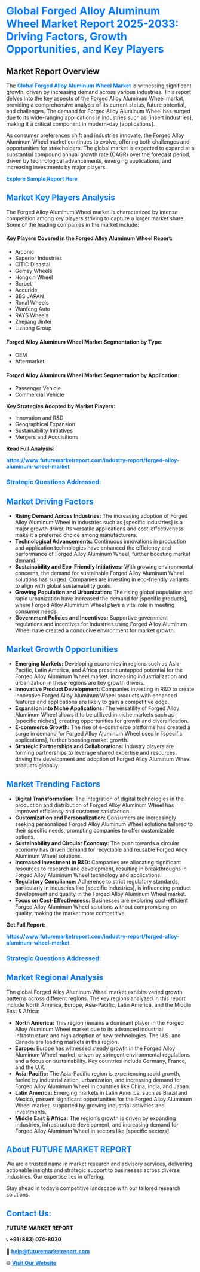 <h1 style="color: #007BFF;">Global Forged Alloy Aluminum Wheel Market Report 2025-2033: Driving Factors, Growth Opportunities, and Key Players</h1>

<section id="overview">
<h2>Market Report Overview</h2>
<p>The <a href="https://www.futuremarketreport.com/industry-report/forged-alloy-aluminum-wheel-market" style="color: #007BFF; text-decoration: none;"><strong>Global Forged Alloy Aluminum Wheel Market</strong></a> is witnessing significant growth, driven by increasing demand across various industries. This report delves into the key aspects of the Forged Alloy Aluminum Wheel market, providing a comprehensive analysis of its current status, future potential, and challenges. The demand for Forged Alloy Aluminum Wheel has surged due to its wide-ranging applications in industries such as [insert industries], making it a critical component in modern-day [applications].</p>
<p>As consumer preferences shift and industries innovate, the Forged Alloy Aluminum Wheel market continues to evolve, offering both challenges and opportunities for stakeholders. The global market is expected to expand at a substantial compound annual growth rate (CAGR) over the forecast period, driven by technological advancements, emerging applications, and increasing investments by major players.</p>
</section>

<section id="overview">
<p><a href="https://www.futuremarketreport.com/request-sample/reportId=28856" style="color: #007BFF; text-decoration: none;"><strong>Explore Sample Report Here</strong></a></p>
</section>

<section id="key-players">
<h2 style="color: #007BFF;">Market Key Players Analysis</h2>
<p>The Forged Alloy Aluminum Wheel market is characterized by intense competition among key players striving to capture a larger market share. Some of the leading companies in the market include:</p>
<h4>Key Players Covered in the Forged Alloy Aluminum Wheel Report:</h4>
<ul><li>Arconic</li><li>Superior Industries</li><li>CITIC Dicastal</li><li>Gemsy Wheels</li><li>Hongxin Wheel</li><li>Borbet</li><li>Accuride</li><li>BBS JAPAN</li><li>Ronal Wheels</li><li>Wanfeng Auto</li><li>RAYS Wheels</li><li>Zhejiang Jinfei</li><li>Lizhong Group</li></ul>
<h4>Forged Alloy Aluminum Wheel Market Segmentation by Type:</h4>
<ul><li>OEM</li><li>Aftermarket</li></ul>

<h4>Forged Alloy Aluminum Wheel Market Segmentation by Application:</h4>
<ul><li>Passenger Vehicle</li><li>Commercial Vehicle</li></ul>
<p><strong>Key Strategies Adopted by Market Players:</strong></p>
<ul>
<li>Innovation and R&D</li>
<li>Geographical Expansion</li>
<li>Sustainability Initiatives</li>
<li>Mergers and Acquisitions</li>
</ul>
</section>

<section>
<p><strong>Read Full Analysis: </strong></p><a href="https://www.futuremarketreport.com/industry-report/forged-alloy-aluminum-wheel-market" style="color: #007BFF; text-decoration: none;"><strong>https://www.futuremarketreport.com/industry-report/forged-alloy-aluminum-wheel-market</strong></a>
<h3 style="color: #007BFF;">Strategic Questions Addressed:</h3>
</section>

<section id="driving-factors">
<h2 style="color: #007BFF;">Market Driving Factors</h2>
<ul>
<li><strong>Rising Demand Across Industries:</strong> The increasing adoption of Forged Alloy Aluminum Wheel in industries such as [specific industries] is a major growth driver. Its versatile applications and cost-effectiveness make it a preferred choice among manufacturers.</li>
<li><strong>Technological Advancements:</strong> Continuous innovations in production and application technologies have enhanced the efficiency and performance of Forged Alloy Aluminum Wheel, further boosting market demand.</li>
<li><strong>Sustainability and Eco-Friendly Initiatives:</strong> With growing environmental concerns, the demand for sustainable Forged Alloy Aluminum Wheel solutions has surged. Companies are investing in eco-friendly variants to align with global sustainability goals.</li>
<li><strong>Growing Population and Urbanization:</strong> The rising global population and rapid urbanization have increased the demand for [specific products], where Forged Alloy Aluminum Wheel plays a vital role in meeting consumer needs.</li>
<li><strong>Government Policies and Incentives:</strong> Supportive government regulations and incentives for industries using Forged Alloy Aluminum Wheel have created a conducive environment for market growth.</li>
</ul>
</section>

<section id="growth-opportunities">
<h2 style="color: #007BFF;">Market Growth Opportunities</h2>
<ul>
<li><strong>Emerging Markets:</strong> Developing economies in regions such as Asia-Pacific, Latin America, and Africa present untapped potential for the Forged Alloy Aluminum Wheel market. Increasing industrialization and urbanization in these regions are key growth drivers.</li>
<li><strong>Innovative Product Development:</strong> Companies investing in R&D to create innovative Forged Alloy Aluminum Wheel products with enhanced features and applications are likely to gain a competitive edge.</li>
<li><strong>Expansion into Niche Applications:</strong> The versatility of Forged Alloy Aluminum Wheel allows it to be utilized in niche markets such as [specific niches], creating opportunities for growth and diversification.</li>
<li><strong>E-commerce Growth:</strong> The rise of e-commerce platforms has created a surge in demand for Forged Alloy Aluminum Wheel used in [specific applications], further boosting market growth.</li>
<li><strong>Strategic Partnerships and Collaborations:</strong> Industry players are forming partnerships to leverage shared expertise and resources, driving the development and adoption of Forged Alloy Aluminum Wheel products globally.</li>
</ul>
</section>

<section id="trending-factors">
<h2 style="color: #007BFF;">Market Trending Factors</h2>
<ul>
<li><strong>Digital Transformation:</strong> The integration of digital technologies in the production and distribution of Forged Alloy Aluminum Wheel has improved efficiency and customer satisfaction.</li>
<li><strong>Customization and Personalization:</strong> Consumers are increasingly seeking personalized Forged Alloy Aluminum Wheel solutions tailored to their specific needs, prompting companies to offer customizable options.</li>
<li><strong>Sustainability and Circular Economy:</strong> The push towards a circular economy has driven demand for recyclable and reusable Forged Alloy Aluminum Wheel solutions.</li>
<li><strong>Increased Investment in R&D:</strong> Companies are allocating significant resources to research and development, resulting in breakthroughs in Forged Alloy Aluminum Wheel technology and applications.</li>
<li><strong>Regulatory Compliance:</strong> Adherence to strict regulatory standards, particularly in industries like [specific industries], is influencing product development and quality in the Forged Alloy Aluminum Wheel market.</li>
<li><strong>Focus on Cost-Effectiveness:</strong> Businesses are exploring cost-efficient Forged Alloy Aluminum Wheel solutions without compromising on quality, making the market more competitive.</li>
</ul>
</section>

<section>
<p><strong>Get Full Report: </strong></p><a href="https://www.futuremarketreport.com/industry-report/forged-alloy-aluminum-wheel-market" style="color: #007BFF; text-decoration: none;"><strong>https://www.futuremarketreport.com/industry-report/forged-alloy-aluminum-wheel-market</strong></a>
<h3 style="color: #007BFF;">Strategic Questions Addressed:</h3>
</section>


<section id="regional-analysis">
<h2 style="color: #007BFF;">Market Regional Analysis</h2>
<p>The global Forged Alloy Aluminum Wheel market exhibits varied growth patterns across different regions. The key regions analyzed in this report include North America, Europe, Asia-Pacific, Latin America, and the Middle East & Africa:</p>
<ul>
<li><strong>North America:</strong> This region remains a dominant player in the Forged Alloy Aluminum Wheel market due to its advanced industrial infrastructure and high adoption of new technologies. The U.S. and Canada are leading markets in this region.</li>
<li><strong>Europe:</strong> Europe has witnessed steady growth in the Forged Alloy Aluminum Wheel market, driven by stringent environmental regulations and a focus on sustainability. Key countries include Germany, France, and the U.K.</li>
<li><strong>Asia-Pacific:</strong> The Asia-Pacific region is experiencing rapid growth, fueled by industrialization, urbanization, and increasing demand for Forged Alloy Aluminum Wheel in countries like China, India, and Japan.</li>
<li><strong>Latin America:</strong> Emerging markets in Latin America, such as Brazil and Mexico, present significant opportunities for the Forged Alloy Aluminum Wheel market, supported by growing industrial activities and investments.</li>
<li><strong>Middle East & Africa:</strong> The region’s growth is driven by expanding industries, infrastructure development, and increasing demand for Forged Alloy Aluminum Wheel in sectors like [specific sectors].</li>
</ul>
</section>

<footer>
<h2 style="color: #007BFF;">About FUTURE MARKET REPORT</h2>
<p>We are a trusted name in market research and advisory services, delivering actionable insights and strategic support to businesses across diverse industries. Our expertise lies in offering:</p>

<p>Stay ahead in today’s competitive landscape with our tailored research solutions.</p>

<h2 style="color: #007BFF;">Contact Us:</h2>
<p><strong>FUTURE MARKET REPORT</strong></p>
<p>📞 <strong>+91 (883) 074-8030</strong></p>
<p>📧 <strong><a href="mailto:help@futuremarketreport.com" style="color: #007BFF;">help@futuremarketreport.com</a></strong></p>
<p>🌐 <strong><a href="https://www.futuremarketreport.com/" style="color: #007BFF;">Visit Our Website</a></strong></p>
</footer>